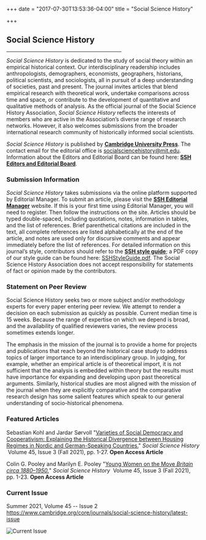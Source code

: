 +++
date = "2017-07-30T13:53:36-04:00"
title = "Social Science History"

+++

## **Social Science History**

<hr width=300; align=left> 

*Social Science History* is dedicated to the study of social theory within an empirical historical context. Our interdisciplinary readership includes anthropologists, demographers, economists, geographers, historians, political scientists, and sociologists, all in pursuit of a deep understanding of societies, past and present. The journal invites articles that blend empirical research with theoretical work, undertake comparisons across time and space, or contribute to the development of quantitative and qualitative methods of analysis. As the official journal of the Social Science History Association, *Social Science History* reflects the interests of members who are active in the Association’s diverse range of research networks. However, it also welcomes submissions from the broader international research community of historically informed social scientists.

*Social Science History* is published by [**Cambridge University Press**](https://www.cambridge.org/core/journals/social-science-history). The contact email for the editorial office is <socialsciencehistory@mit.edu>. Information about the Editors and Editorial Board can be found here: [**SSH Editors and Editorial Board**](https://www.cambridge.org/core/journals/social-science-history/information/editorial-board).

### Submission Information

*Social Science History* takes submissions via the online platform supported by Editorial Manager. To submit an article, please visit the [**SSH Editorial Manager**](https://www.editorialmanager.com/ssha/default.aspx) website. If this is your first time using Editorial Manager, you will need to register. Then follow the instructions on the site. Articles should be typed double-spaced, including quotations, notes, information in tables, and the list of references. Brief parenthetical citations are included in the text, all complete references are listed alphabetically at the end of the article, and notes are used only for discursive comments and appear immediately before the list of references. For detailed information on this journal’s style, contributors should refer to the [**SSH style guide**](https://www.cambridge.org/core/journals/social-science-history/information/instructions-contributors); a PDF copy of our style guide can be found here: [SSHStyleGuide.pdf](https://ssha.org/files/SSHStyleGuide.pdf). The Social Science History Association does not accept responsibility for statements of fact or opinion made by the contributors.  

### Statement on Peer Review  

Social Science History seeks two or more subject and/or methodology experts for every paper entering peer review. We attempt to render a decision on each submission as quickly as possible. Current median time is 15 weeks. Because the range of expertise on which we depend is broad, and the availability of qualified reviewers varies, the review process sometimes extends longer.  

The emphasis in the mission of the journal is to provide a home for projects and publications that reach beyond the historical case study to address topics of larger importance to an interdisciplinary group. In judging, for example, whether an empirical article is of theoretical import, it is not sufficient that the analysis is embedded within theory but the results must have importance for expanding and developing upon past theoretical arguments. Similarly, historical studies are most aligned with the mission of the journal when they are explicitly comparative and the comparative research design has some salient features which speak to our general understanding of socio-historical phenomena.  

### Featured Articles

Sebastian Kohl and Jardar Sørvoll "[Varieties of Social Democracy and Cooperativism: Explaining the Historical Divergence between Housing Regimes in Nordic and German-Speaking Countries.](https://doi.org/10.1017/ssh.2021.16)" *Social Science History* &nbsp;Volume 45, Issue 3 (Fall 2021), pp. 1-27.  **Open Access Article**  

Colin G. Pooley and Marilyn E. Pooley "[Young Women on the Move *Britain circa 1880–1950.*](https://doi.org/10.1017/ssh.2021.14)" *Social Science History* &nbsp;Volume 45, Issue 3 (Fall 2021), pp. 1-23.  **Open Access Article**  

### Current Issue

Summer 2021, Volume 45 -- Issue 2  
https://www.cambridge.org/core/journals/social-science-history/latest-issue  

![Current Issue](/images/SSH_45-2.jpg)
